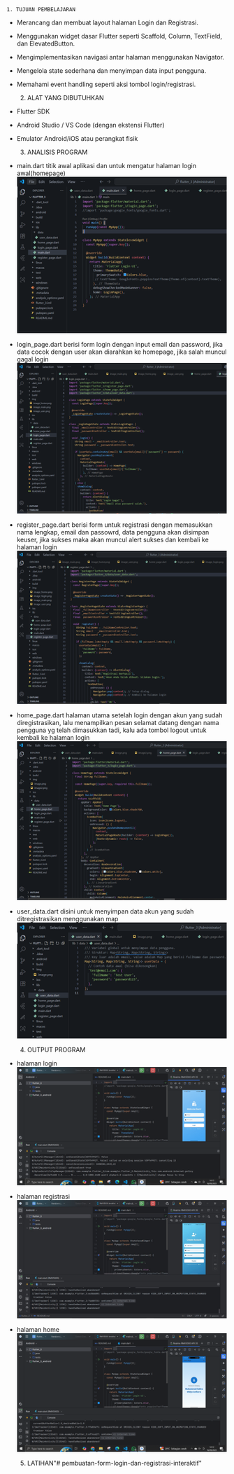     1. TUJUAN PEMBELAJARAN
- Merancang dan membuat layout halaman Login dan Registrasi.
- Menggunakan widget dasar Flutter seperti Scaffold, Column, TextField, dan ElevatedButton.
- Mengimplementasikan navigasi antar halaman menggunakan Navigator.
- Mengelola state sederhana dan menyimpan data input pengguna.
- Memahami event handling seperti aksi tombol login/registrasi.

    2. ALAT YANG DIBUTUHKAN
- Flutter SDK
- Android Studio / VS Code (dengan ekstensi Flutter)
- Emulator Android/iOS atau perangkat fisik

    3. ANALISIS PROGRAM
- main.dart
    titik awal aplikasi dan untuk mengatur halaman login awal(homepage)
    ![main.dart](img/image_main.png)

- login_page.dart
    berisi form login dengan input email dan password, jika data cocok dengan user akan diarahkan ke homepage, jika salah muncul gagal login
    ![login_page.dart](img/image_login_page.png)

- register_page.dart
    berisi form untuk registrasi dengan memasukkan nama lengkap, email dan passowrd, data pengguna akan disimpan keuser, jika sukses maka akan muncul alert sukses dan kembali ke halaman login
    ![register_page.dart](img/image_register.png)

- home_page.dart
    halaman utama setelah login dengan akun yang sudah diregistrasikan, lalu menampilkan pesan selamat datang dengan nama pengguna yg telah dimasukkan tadi, kalu ada tombol logout untuk kembali ke halaman login
    ![home_page.dart](img/image_home.png)

- user_data.dart
    disini untuk menyimpan data akun yang sudah ditregistrasikan menggunakan map
    ![user_data.dart](img/image_user.png)

    4. OUTPUT PROGRAM
- halaman login
    ![login](img/output_login.png)
- halaman registrasi
    ![registrasi](img/output_registrasi.jpg)
- halaman home
    ![home](img/output_home.png)

    5. LATIHAN"# pembuatan-form-login-dan-registrasi-interaktif" 

